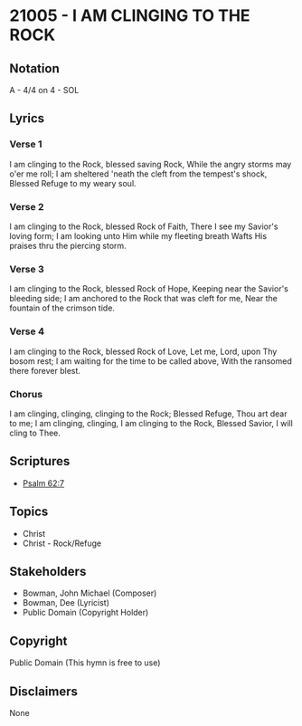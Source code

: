 # 21005 - I AM CLINGING TO THE ROCK

## Notation

A - 4/4 on 4 - SOL

## Lyrics

### Verse 1

I am clinging to the Rock, blessed saving Rock, While the angry storms may o'er me roll; I am sheltered 'neath the cleft from the tempest's shock, Blessed Refuge to my weary soul.

### Verse 2

I am clinging to the Rock, blessed Rock of Faith, There I see my Savior's loving form; I am looking unto Him while my fleeting breath Wafts His praises thru the piercing storm.

### Verse 3

I am clinging to the Rock, blessed Rock of Hope, Keeping near the Savior's bleeding side; I am anchored to the Rock that was cleft for me, Near the fountain of the crimson tide.


### Verse 4

I am clinging to the Rock, blessed Rock of Love, Let me, Lord, upon Thy bosom rest; I am waiting for the time to be called above, With the ransomed there forever blest.

### Chorus

I am clinging, clinging, clinging to the Rock; Blessed Refuge, Thou art dear to me; I am clinging, clinging, I am clinging to the Rock, Blessed Savior, I will cling to Thee.



## Scriptures

- [Psalm 62:7](https://www.biblegateway.com/passage/?search=Psalm%2062%3A7)

## Topics

- Christ
- Christ - Rock/Refuge

## Stakeholders

- Bowman, John Michael (Composer)
- Bowman, Dee (Lyricist)
- Public Domain (Copyright Holder)

## Copyright

Public Domain
(This hymn is free to use)

## Disclaimers

None

